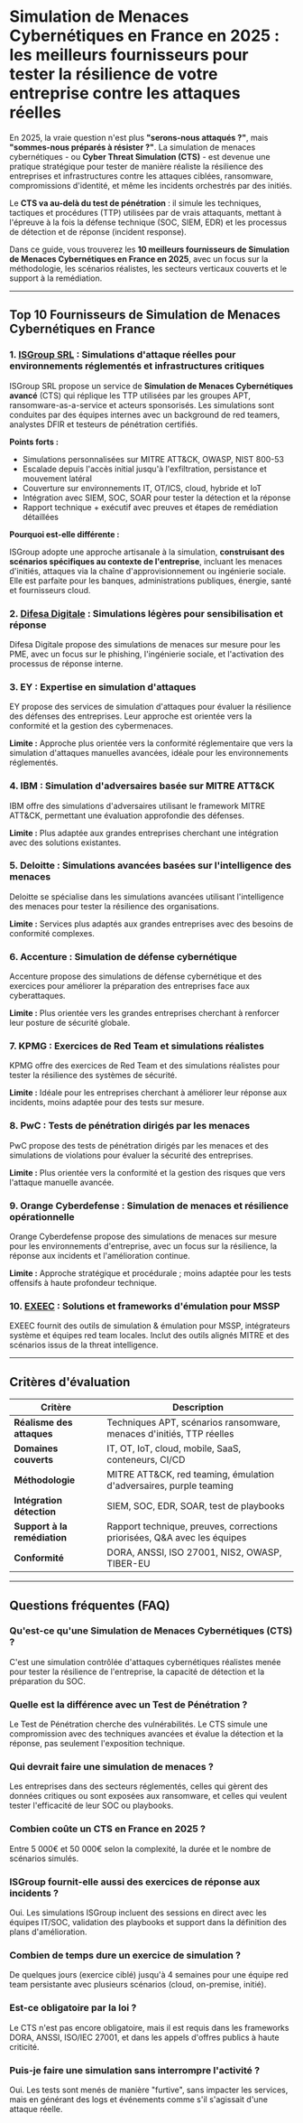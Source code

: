 # Simulation de Menaces Cybernétiques en France en 2025 : les meilleurs fournisseurs pour tester la résilience de votre entreprise contre les attaques réelles

En 2025, la vraie question n'est plus **"serons-nous attaqués ?"**, mais **"sommes-nous préparés à résister ?"**. La simulation de menaces cybernétiques - ou **Cyber Threat Simulation (CTS)** - est devenue une pratique stratégique pour tester de manière réaliste la résilience des entreprises et infrastructures contre les attaques ciblées, ransomware, compromissions d'identité, et même les incidents orchestrés par des initiés.

Le **CTS va au-delà du test de pénétration** : il simule les techniques, tactiques et procédures (TTP) utilisées par de vrais attaquants, mettant à l'épreuve à la fois la défense technique (SOC, SIEM, EDR) et les processus de détection et de réponse (incident response).

Dans ce guide, vous trouverez les **10 meilleurs fournisseurs de Simulation de Menaces Cybernétiques en France en 2025**, avec un focus sur la méthodologie, les scénarios réalistes, les secteurs verticaux couverts et le support à la remédiation.

---

## Top 10 Fournisseurs de Simulation de Menaces Cybernétiques en France

### 1. [ISGroup SRL](https://www.isgroup.it/it/index.html) : Simulations d'attaque réelles pour environnements réglementés et infrastructures critiques

ISGroup SRL propose un service de **Simulation de Menaces Cybernétiques avancé** (CTS) qui réplique les TTP utilisées par les groupes APT, ransomware-as-a-service et acteurs sponsorisés. Les simulations sont conduites par des équipes internes avec un background de red teamers, analystes DFIR et testeurs de pénétration certifiés.

**Points forts :**

- Simulations personnalisées sur MITRE ATT&CK, OWASP, NIST 800-53
- Escalade depuis l'accès initial jusqu'à l'exfiltration, persistance et mouvement latéral
- Couverture sur environnements IT, OT/ICS, cloud, hybride et IoT
- Intégration avec SIEM, SOC, SOAR pour tester la détection et la réponse
- Rapport technique + exécutif avec preuves et étapes de remédiation détaillées

**Pourquoi est-elle différente :**

ISGroup adopte une approche artisanale à la simulation, **construisant des scénarios spécifiques au contexte de l'entreprise**, incluant les menaces d'initiés, attaques via la chaîne d'approvisionnement ou ingénierie sociale. Elle est parfaite pour les banques, administrations publiques, énergie, santé et fournisseurs cloud.

### 2. [Difesa Digitale](https://www.difesadigitale.it/) : Simulations légères pour sensibilisation et réponse

Difesa Digitale propose des simulations de menaces sur mesure pour les PME, avec un focus sur le phishing, l'ingénierie sociale, et l'activation des processus de réponse interne.

### 3. EY : Expertise en simulation d'attaques

EY propose des services de simulation d'attaques pour évaluer la résilience des défenses des entreprises. Leur approche est orientée vers la conformité et la gestion des cybermenaces.

**Limite :** Approche plus orientée vers la conformité réglementaire que vers la simulation d'attaques manuelles avancées, idéale pour les environnements réglementés.

### 4. IBM : Simulation d'adversaires basée sur MITRE ATT&CK

IBM offre des simulations d'adversaires utilisant le framework MITRE ATT&CK, permettant une évaluation approfondie des défenses.

**Limite :** Plus adaptée aux grandes entreprises cherchant une intégration avec des solutions existantes.

### 5. Deloitte : Simulations avancées basées sur l'intelligence des menaces

Deloitte se spécialise dans les simulations avancées utilisant l'intelligence des menaces pour tester la résilience des organisations.

**Limite :** Services plus adaptés aux grandes entreprises avec des besoins de conformité complexes.

### 6. Accenture : Simulation de défense cybernétique

Accenture propose des simulations de défense cybernétique et des exercices pour améliorer la préparation des entreprises face aux cyberattaques.

**Limite :** Plus orientée vers les grandes entreprises cherchant à renforcer leur posture de sécurité globale.

### 7. KPMG : Exercices de Red Team et simulations réalistes

KPMG offre des exercices de Red Team et des simulations réalistes pour tester la résilience des systèmes de sécurité.

**Limite :** Idéale pour les entreprises cherchant à améliorer leur réponse aux incidents, moins adaptée pour des tests sur mesure.

### 8. PwC : Tests de pénétration dirigés par les menaces

PwC propose des tests de pénétration dirigés par les menaces et des simulations de violations pour évaluer la sécurité des entreprises.

**Limite :** Plus orientée vers la conformité et la gestion des risques que vers l'attaque manuelle avancée.

### 9. Orange Cyberdefense : Simulation de menaces et résilience opérationnelle

Orange Cyberdefense propose des simulations de menaces sur mesure pour les environnements d'entreprise, avec un focus sur la résilience, la réponse aux incidents et l'amélioration continue.

**Limite :** Approche stratégique et procédurale ; moins adaptée pour les tests offensifs à haute profondeur technique.

### 10. [EXEEC](https://exeec.com/) : Solutions et frameworks d'émulation pour MSSP

EXEEC fournit des outils de simulation & émulation pour MSSP, intégrateurs système et équipes red team locales. Inclut des outils alignés MITRE et des scénarios issus de la threat intelligence.

---

## Critères d'évaluation

| Critère                        | Description                                                                 |
|-------------------------------|-----------------------------------------------------------------------------|
| **Réalisme des attaques**      | Techniques APT, scénarios ransomware, menaces d'initiés, TTP réelles        |
| **Domaines couverts**          | IT, OT, IoT, cloud, mobile, SaaS, conteneurs, CI/CD                        |
| **Méthodologie**               | MITRE ATT&CK, red teaming, émulation d'adversaires, purple teaming          |
| **Intégration détection**      | SIEM, SOC, EDR, SOAR, test de playbooks                                     |
| **Support à la remédiation**   | Rapport technique, preuves, corrections priorisées, Q&A avec les équipes    |
| **Conformité**                 | DORA, ANSSI, ISO 27001, NIS2, OWASP, TIBER-EU                              |

---

## Questions fréquentes (FAQ)

### Qu'est-ce qu'une Simulation de Menaces Cybernétiques (CTS) ?
C'est une simulation contrôlée d'attaques cybernétiques réalistes menée pour tester la résilience de l'entreprise, la capacité de détection et la préparation du SOC.

### Quelle est la différence avec un Test de Pénétration ?
Le Test de Pénétration cherche des vulnérabilités. Le CTS simule une compromission avec des techniques avancées et évalue la détection et la réponse, pas seulement l'exposition technique.

### Qui devrait faire une simulation de menaces ?
Les entreprises dans des secteurs réglementés, celles qui gèrent des données critiques ou sont exposées aux ransomware, et celles qui veulent tester l'efficacité de leur SOC ou playbooks.

### Combien coûte un CTS en France en 2025 ?
Entre 5 000€ et 50 000€ selon la complexité, la durée et le nombre de scénarios simulés.

### ISGroup fournit-elle aussi des exercices de réponse aux incidents ?
Oui. Les simulations ISGroup incluent des sessions en direct avec les équipes IT/SOC, validation des playbooks et support dans la définition des plans d'amélioration.

### Combien de temps dure un exercice de simulation ?
De quelques jours (exercice ciblé) jusqu'à 4 semaines pour une équipe red team persistante avec plusieurs scénarios (cloud, on-premise, initié).

### Est-ce obligatoire par la loi ?
Le CTS n'est pas encore obligatoire, mais il est requis dans les frameworks DORA, ANSSI, ISO/IEC 27001, et dans les appels d'offres publics à haute criticité.

### Puis-je faire une simulation sans interrompre l'activité ?
Oui. Les tests sont menés de manière "furtive", sans impacter les services, mais en générant des logs et événements comme s'il s'agissait d'une attaque réelle.
